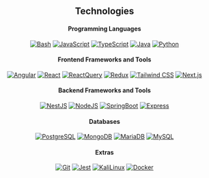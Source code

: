 <h2 align="center"><strong>Technologies</strong></h2>

<h4 align="center"><strong>Programming Languages</strong></h4>

<p align="center">
  <a href="#"><img alt="Bash" src="https://img.shields.io/badge/Bash-black?logo=gnubash&logoColor=4EAA25"></a>
  <a href="#"><img alt="JavaScript" src="https://img.shields.io/badge/JavaScript-black?logo=javascript&logoColor=F7DF1E"></a>
  <a href="#"><img alt="TypeScript" src="https://img.shields.io/badge/TypeScript-black?logo=typescript&logoColor=3178C6"></a>
  <a href="#"><img alt="Java" src="https://img.shields.io/badge/Java-black?logo=openjdk&logoColor=ED8B00"></a>
  <a href="#"><img alt="Python" src="https://img.shields.io/badge/Python-black?logo=python&logoColor=3776AB"></a>
</p>

<h4 align="center"><strong>Frontend Frameworks and Tools</strong></h4>

<p align="center">
  <a href="#"><img alt="Angular" src="https://img.shields.io/badge/Angular-black?logo=angular&logoColor=F50243"></a>
  <a href="#"><img alt="React" src="https://img.shields.io/badge/React-black?logo=react&logoColor=2320232A"></a>
  <a href="#"><img alt="ReactQuery" src="https://img.shields.io/badge/React%20Query-black?logo=reactquery&logoColor=FF4154"></a>
  <a href="#"><img alt="Redux" src="https://img.shields.io/badge/Redux-black?logo=redux&logoColor=764ABC"></a>
  <a href="#"><img alt="Tailwind CSS" src="https://img.shields.io/badge/Tailwind_CSS-black?logo=tailwind-css&logoColor=2338B2AC"></a>
  <a href="#"><img alt="Next.js" src="https://img.shields.io/badge/Next.js-black?logo=next.js&logoColor=white"></a>
</p>

<h4 align="center"><strong>Backend Frameworks and Tools</strong></h4>

<p align="center">
  <a href="#"><img alt="NestJS" src="https://img.shields.io/badge/NestJS-black?logo=nestjs&logoColor=D42A51"></a>
  <a href="#"><img alt="NodeJS" src="https://img.shields.io/badge/Node.js-black?logo=node.js&logoColor=6DA55F"></a>
  <a href="#"><img alt="SpringBoot" src="https://img.shields.io/badge/Spring%20Boot-black?logo=springboot&logoColor=6DB33F"></a>
  <a href="#"><img alt="Express" src="https://img.shields.io/badge/Express-black?logo=express&logoColor=5294AA"></a>
</p>

<h4 align="center"><strong>Databases</strong></h4>

<p align="center">
  <a href="#"><img alt="PostgreSQL" src="https://img.shields.io/badge/PostgreSQL-black?logo=postgresql&logoColor=23316192"></a>
  <a href="#"><img alt="MongoDB" src="https://img.shields.io/badge/MongoDB-black?logo=mongodb&logoColor=234EA94B"></a>
  <a href="#"><img alt="MariaDB" src="https://img.shields.io/badge/MariaDB-black?logo=mariadb&logoColor=003545"></a>
  <a href="#"><img alt="MySQL" src="https://img.shields.io/badge/MySQL-black?logo=mysql&logoColor=4479A1"></a>
</p>

<h4 align="center"><strong>Extras</strong></h4>

<p align="center">
  <a href="#"><img alt="Git" src="https://img.shields.io/badge/Git-black?logo=git&logoColor=F05032"></a>
  <a href="#"><img alt="Jest" src="https://img.shields.io/badge/Jest-black?logo=jest&logoColor=C21325"></a>
  <a href="#"><img alt="KaliLinux" src="https://img.shields.io/badge/Kali%20Linux-black?logo=kalilinux&logoColor=557C94"></a>
  <a href="#"><img alt="Docker" src="https://img.shields.io/badge/Docker-black?logo=docker&logoColor=2496ED"></a>
</p>
